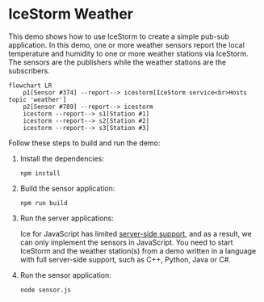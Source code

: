 # IceStorm Weather

This demo shows how to use IceStorm to create a simple pub-sub application. In this demo, one or more weather sensors
report the local temperature and humidity to one or more weather stations via IceStorm. The sensors are the publishers
while the weather stations are the subscribers.

```mermaid
flowchart LR
    p1[Sensor #374] --report--> icestorm[IceStorm service<br>Hosts topic 'weather']
    p2[Sensor #789] --report--> icestorm
    icestorm --report--> s1[Station #1]
    icestorm --report--> s2[Station #2]
    icestorm --report--> s3[Station #3]
```

Follow these steps to build and run the demo:

1. Install the dependencies:

    ```shell
    npm install
    ```

2. Build the sensor application:

    ```shell
    npm run build
    ```

3. Run the server applications:

    Ice for JavaScript has limited [server-side support][1], and as a result, we can only implement the sensors in
    JavaScript. You need to start IceStorm and the weather station(s) from a demo written in a language with full 
    server-side support, such as C++, Python, Java or C#.

4. Run the sensor application:

    ```shell
    node sensor.js
    ```

[1]: https://doc.zeroc.com/ice/3.7/language-mappings/javascript-mapping
